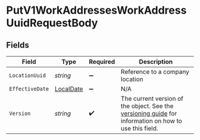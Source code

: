 # PutV1WorkAddressesWorkAddressUuidRequestBody


## Fields

| Field                                                                                                                                                                         | Type                                                                                                                                                                          | Required                                                                                                                                                                      | Description                                                                                                                                                                   |
| ----------------------------------------------------------------------------------------------------------------------------------------------------------------------------- | ----------------------------------------------------------------------------------------------------------------------------------------------------------------------------- | ----------------------------------------------------------------------------------------------------------------------------------------------------------------------------- | ----------------------------------------------------------------------------------------------------------------------------------------------------------------------------- |
| `LocationUuid`                                                                                                                                                                | *string*                                                                                                                                                                      | :heavy_minus_sign:                                                                                                                                                            | Reference to a company location                                                                                                                                               |
| `EffectiveDate`                                                                                                                                                               | [LocalDate](https://nodatime.org/3.1.x/api/NodaTime.LocalDate.html)                                                                                                           | :heavy_minus_sign:                                                                                                                                                            | N/A                                                                                                                                                                           |
| `Version`                                                                                                                                                                     | *string*                                                                                                                                                                      | :heavy_check_mark:                                                                                                                                                            | The current version of the object. See the [versioning guide](https://docs.gusto.com/embedded-payroll/docs/versioning#object-layer) for information on how to use this field. |